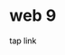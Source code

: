 <h1>web 9</h1>
<a href="https://raffneptune-web9.vercel.app" style="color: black; text-decoration: none;">tap link</a>
